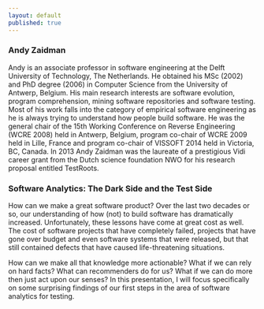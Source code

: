 ```yaml
---
layout: default
published: true
---
```


### Andy Zaidman

Andy is an associate professor in software engineering at the Delft University of Technology, The Netherlands. He obtained his MSc (2002) and PhD degree (2006) in Computer Science from the University of Antwerp, Belgium. His main research interests are software evolution, program comprehension, mining software repositories and software testing. Most of his work falls into the category of empirical software engineering as he is always trying to understand how people build software. He was the general chair of the 15th Working Conference on Reverse Engineering (WCRE 2008) held in Antwerp, Belgium, program co-chair of WCRE 2009 held in Lille, France and program co-chair of VISSOFT 2014 held in Victoria, BC, Canada. In 2013 Andy Zaidman was the laureate of a prestigious Vidi career grant from the Dutch science foundation NWO for his research proposal entitled TestRoots.


### Software Analytics: The Dark Side and the Test Side

How can we make a great software product? Over the last two decades or so, our understanding of how (not) to build software has dramatically increased. Unfortunately, these lessons have come at great cost as well. The cost of software projects that have completely failed, projects that have gone over budget and even software systems that were released, but that still contained defects that have caused life-threatening situations.

How can we make all that knowledge more actionable? What if we can rely on hard facts? What can recommenders do for us? What if we can do more then just act upon our senses? In this presentation, I will focus specifically on some surprising findings of our first steps in the area of software analytics for testing.

